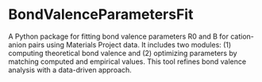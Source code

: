 # BondValenceParametersFit
A Python package for fitting bond valence parameters R0 and B for cation-anion pairs using Materials Project data. It includes two modules: (1) computing theoretical bond valence and (2) optimizing parameters by matching computed and empirical values. This tool refines bond valence analysis with a data-driven approach.
